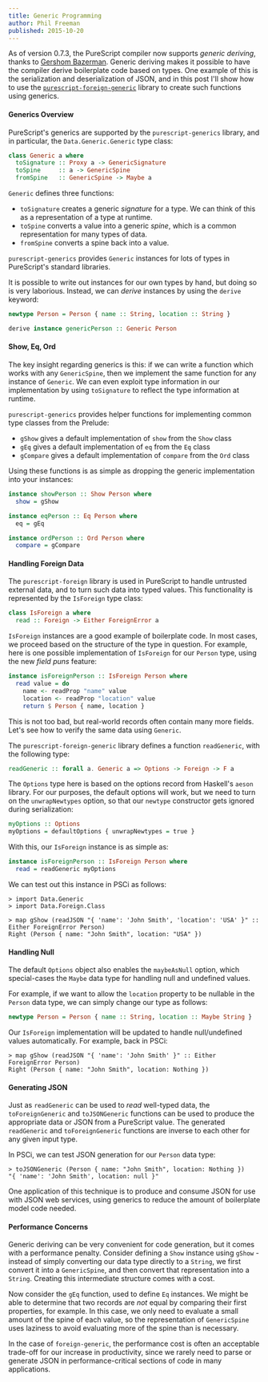```yaml
---
title: Generic Programming
author: Phil Freeman
published: 2015-10-20
---
```


As of version 0.7.3, the PureScript compiler now supports _generic deriving_, thanks to [Gershom Bazerman](http://gbaz.github.io/). Generic deriving makes it possible to have the compiler derive boilerplate code based on types. One example of this is the serialization and deserialization of JSON, and in this post I'll show how to use the [`purescript-foreign-generic`](https://github.com/paf31/purescript-foreign-generic) library to create such functions using generics.

#### Generics Overview

PureScript's generics are supported by the `purescript-generics` library, and in particular, the `Data.Generic.Generic` type class:

``` haskell
class Generic a where
  toSignature :: Proxy a -> GenericSignature
  toSpine     :: a -> GenericSpine
  fromSpine   :: GenericSpine -> Maybe a
```

`Generic` defines three functions:

- `toSignature` creates a generic _signature_ for a type. We can think of this as a representation of a type at runtime.
- `toSpine` converts a value into a generic _spine_, which is a common representation for many types of data.
- `fromSpine` converts a spine back into a value.

`purescript-generics` provides `Generic` instances for lots of types in PureScript's standard libraries.

It is possible to write out instances for our own types by hand, but doing so is very laborious. Instead, we can _derive_ instances by using the `derive` keyword:

``` haskell
newtype Person = Person { name :: String, location :: String }

derive instance genericPerson :: Generic Person
```

#### Show, Eq, Ord

The key insight regarding generics is this: if we can write a function which works with any `GenericSpine`, then we implement the same function for any instance of `Generic`. We can even exploit type information in our implementation by using `toSignature` to reflect the type information at runtime.

`purescript-generics` provides helper functions for implementing common type classes from the Prelude:

- `gShow` gives a default implementation of `show` from the `Show` class
- `gEq` gives a default implementation of `eq` from the `Eq` class
- `gCompare` gives a default implementation of `compare` from the `Ord` class

Using these functions is as simple as dropping the generic implementation into your instances:

``` haskell
instance showPerson :: Show Person where
  show = gShow

instance eqPerson :: Eq Person where
  eq = gEq

instance ordPerson :: Ord Person where
  compare = gCompare
```

#### Handling Foreign Data

The `purescript-foreign` library is used in PureScript to handle untrusted external data, and to turn such data into typed values. This functionality is represented by the `IsForeign` type class:

``` haskell
class IsForeign a where
  read :: Foreign -> Either ForeignError a
```

`IsForeign` instances are a good example of boilerplate code. In most cases, we proceed based on the structure of the type in question. For example, here is one possible implementation of `IsForeign` for our `Person` type, using the new _field puns_ feature:

``` haskell
instance isForeignPerson :: IsForeign Person where
  read value = do
    name <- readProp "name" value
    location <- readProp "location" value
    return $ Person { name, location }
```

This is not too bad, but real-world records often contain many more fields. Let's see how to verify the same data using `Generic`.

The `purescript-foreign-generic` library defines a function `readGeneric`, with the following type:

``` haskell
readGeneric :: forall a. Generic a => Options -> Foreign -> F a
```

The `Options` type here is based on the options record from Haskell's `aeson` library. For our purposes, the default options will work, but we need to turn on the `unwrapNewtypes` option, so that our `newtype` constructor gets ignored during serialization:

``` haskell
myOptions :: Options
myOptions = defaultOptions { unwrapNewtypes = true }
```

With this, our `IsForeign` instance is as simple as:

``` haskell
instance isForeignPerson :: IsForeign Person where
  read = readGeneric myOptions
```

We can test out this instance in PSCi as follows:

```text
> import Data.Generic
> import Data.Foreign.Class

> map gShow (readJSON "{ 'name': 'John Smith', 'location': 'USA' }" :: Either ForeignError Person)
Right (Person { name: "John Smith", location: "USA" })
```

#### Handling Null

The default `Options` object also enables the `maybeAsNull` option, which special-cases the `Maybe` data type for handling null and undefined values.

For example, if we want to allow the `location` property to be nullable in the `Person` data type, we can simply change our type as follows:

``` haskell
newtype Person = Person { name :: String, location :: Maybe String }
```

Our `IsForeign` implementation will be updated to handle null/undefined values automatically. For example, back in PSCi:

```text
> map gShow (readJSON "{ 'name': 'John Smith' }" :: Either ForeignError Person)
Right (Person { name: "John Smith", location: Nothing })
```

#### Generating JSON

Just as `readGeneric` can be used to _read_ well-typed data, the `toForeignGeneric` and `toJSONGeneric` functions can be used to produce the appropriate data or JSON from a PureScript value. The generated `readGeneric` and `toForeignGeneric` functions are inverse to each other for any given input type.

In PSCi, we can test JSON generation for our `Person` data type:

```text
> toJSONGeneric (Person { name: "John Smith", location: Nothing })
"{ 'name': 'John Smith', location: null }"
```

One application of this technique is to produce and consume JSON for use with JSON web services, using generics to reduce the amount of boilerplate model code needed.

#### Performance Concerns

Generic deriving can be very convenient for code generation, but it comes with a performance penalty. Consider defining a `Show` instance using `gShow` - instead of simply converting our data type directly to a `String`, we first convert it into a `GenericSpine`, and then convert that representation into a `String`. Creating this intermediate structure comes with a cost.

Now consider the `gEq` function, used to define `Eq` instances. We might be able to determine that two records are _not_ equal by comparing their first properties, for example. In this case, we only need to evaluate a small amount of the spine of each value, so the representation of `GenericSpine` uses laziness to avoid evaluating more of the spine than is necessary.

In the case of `foreign-generic`, the performance cost is often an acceptable trade-off for our increase in productivity, since we rarely need to parse or generate JSON in performance-critical sections of code in many applications.

